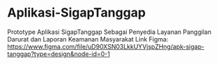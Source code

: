 # Aplikasi-SigapTanggap
Prototype Aplikasi SigapTanggap Sebagai Penyedia Layanan Panggilan Darurat dan Laporan Keamanan Masyarakat
Link Figma:
https://www.figma.com/file/uD90XSN03LkkUYVjspZHng/apk-sigap-tanggap?type=design&node-id=0-1
